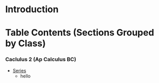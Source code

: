 # Introduction

# Table Contents (Sections Grouped by Class)

### Caclulus 2 (Ap Calculus BC)
- [Series](https://github.com/sackn/diffeq/blob/main/series.md)
  - hello

